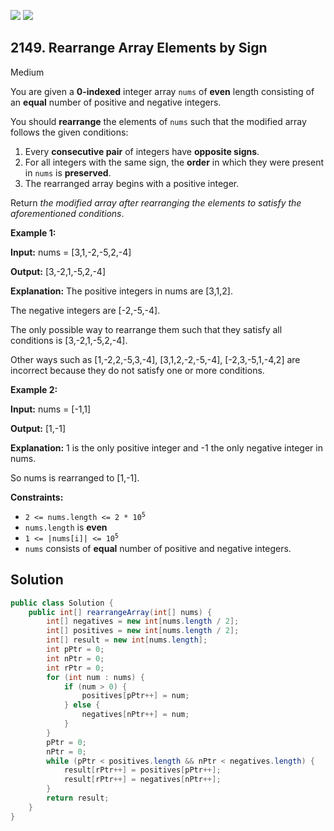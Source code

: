 [![](https://img.shields.io/github/stars/javadev/LeetCode-in-Java?label=Stars&style=flat-square)](https://github.com/javadev/LeetCode-in-Java)
[![](https://img.shields.io/github/forks/javadev/LeetCode-in-Java?label=Fork%20me%20on%20GitHub%20&style=flat-square)](https://github.com/javadev/LeetCode-in-Java/fork)

## 2149\. Rearrange Array Elements by Sign

Medium

You are given a **0-indexed** integer array `nums` of **even** length consisting of an **equal** number of positive and negative integers.

You should **rearrange** the elements of `nums` such that the modified array follows the given conditions:

1.  Every **consecutive pair** of integers have **opposite signs**.
2.  For all integers with the same sign, the **order** in which they were present in `nums` is **preserved**.
3.  The rearranged array begins with a positive integer.

Return _the modified array after rearranging the elements to satisfy the aforementioned conditions_.

**Example 1:**

**Input:** nums = [3,1,-2,-5,2,-4]

**Output:** [3,-2,1,-5,2,-4]

**Explanation:** The positive integers in nums are [3,1,2]. 

The negative integers are [-2,-5,-4]. 

The only possible way to rearrange them such that they satisfy all conditions is [3,-2,1,-5,2,-4]. 

Other ways such as [1,-2,2,-5,3,-4], [3,1,2,-2,-5,-4], [-2,3,-5,1,-4,2] are incorrect because they do not satisfy one or more conditions.

**Example 2:**

**Input:** nums = [-1,1]

**Output:** [1,-1]

**Explanation:** 1 is the only positive integer and -1 the only negative integer in nums. 

So nums is rearranged to [1,-1].

**Constraints:**

*   <code>2 <= nums.length <= 2 * 10<sup>5</sup></code>
*   `nums.length` is **even**
*   <code>1 <= |nums[i]| <= 10<sup>5</sup></code>
*   `nums` consists of **equal** number of positive and negative integers.

## Solution

```java
public class Solution {
    public int[] rearrangeArray(int[] nums) {
        int[] negatives = new int[nums.length / 2];
        int[] positives = new int[nums.length / 2];
        int[] result = new int[nums.length];
        int pPtr = 0;
        int nPtr = 0;
        int rPtr = 0;
        for (int num : nums) {
            if (num > 0) {
                positives[pPtr++] = num;
            } else {
                negatives[nPtr++] = num;
            }
        }
        pPtr = 0;
        nPtr = 0;
        while (pPtr < positives.length && nPtr < negatives.length) {
            result[rPtr++] = positives[pPtr++];
            result[rPtr++] = negatives[nPtr++];
        }
        return result;
    }
}
```